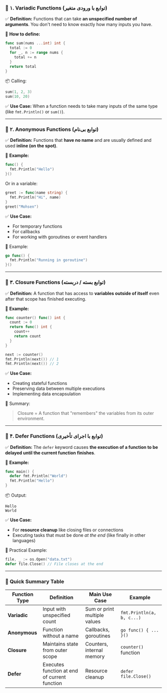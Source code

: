 ### 🧩 **۱. Variadic Functions (توابع با ورودی متغیر)**

✅ **Definition:**
Functions that can take **an unspecified number of arguments**.
You don't need to know exactly how many inputs you have.

🧠 **How to define:**

```go
func sum(nums ...int) int {
  total := 0
  for _, n := range nums {
    total += n
  }
  return total
}
```

📦 Calling:

```go
sum(1, 2, 3)
sum(10, 20)
```

✅ **Use Case:**
When a function needs to take many inputs of the same type (like `fmt.Println()` or `sum()`).

---

### 🧠 **۲. Anonymous Functions (توابع بی‌نام)**

✅ **Definition:**
Functions that **have no name** and are usually defined and used **inline (on the spot)**.

🧠 **Example:**

```go
func() {
  fmt.Println("Hello")
}()
```

Or in a variable:

```go
greet := func(name string) {
  fmt.Println("Hi", name)
}
greet("Mohsen")
```

✅ **Use Case:**

- For temporary functions
- For callbacks
- For working with goroutines or event handlers

🧩 Example:

```go
go func() {
  fmt.Println("Running in goroutine")
}()
```

---

### 🧠 **۳. Closure Functions (توابع بسته / دربسته)**

✅ **Definition:**
A function that has access to **variables outside of itself** even after that scope has finished executing.

🧠 **Example:**

```go
func counter() func() int {
  count := 0
  return func() int {
    count++
    return count
  }
}

next := counter()
fmt.Println(next()) // 1
fmt.Println(next()) // 2
```

✅ **Use Case:**

- Creating stateful functions
- Preserving data between multiple executions
- Implementing data encapsulation

🧩 Summary:

> Closure = A function that "remembers" the variables from its outer environment.

---

### 🧠 **۴. Defer Functions (توابع با اجرای تأخیری)**

✅ **Definition:**
The `defer` keyword causes **the execution of a function to be delayed until the current function finishes**.

🧠 **Example:**

```go
func main() {
  defer fmt.Println("World")
  fmt.Println("Hello")
}
```

📦 Output:

```
Hello
World
```

✅ **Use Case:**

- For **resource cleanup** like closing files or connections
- Executing tasks that must be done *at the end* (like finally in other languages)

🧠 Practical Example:

```go
file, _ := os.Open("data.txt")
defer file.Close() // File closes at the end
```

---

### 📘 **Quick Summary Table**

| Function Type | Definition                       | Main Use Case         | Example                      |
| ------------- | -------------------------------- | --------------------- | ---------------------------- |
| **Variadic**  | Input with unspecified count     | Sum or print multiple values | `fmt.Println(a, b, c...)` |
| **Anonymous** | Function without a name          | Callbacks, goroutines | `go func() { ... }()`        |
| **Closure**   | Maintains state from outer scope | Counters, internal memory | `counter()` function         |
| **Defer**     | Executes function at end of current function | Resource cleanup | `defer file.Close()`         |
